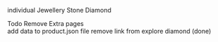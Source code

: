 individual Jewellery
Stone Diamond

Todo
Remove Extra pages  
add data to product.json file
remove link from explore diamond (done)